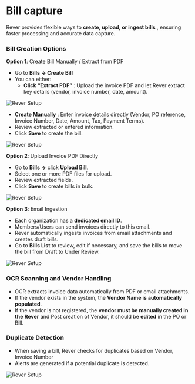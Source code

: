 # Bill capture

Rever provides flexible ways to **create, upload, or ingest bills** , ensuring faster
processing and accurate data capture.

### Bill Creation Options


**Option 1**: Create Bill Manually / Extract from PDF

-  Go to **Bills → Create Bill**
-  You can either:
    - **Click “Extract PDF”** : Upload the invoice PDF and let Rever extract key
       details (vendor, invoice number, date, amount).

![Rever Setup](/img/productScreens/BillsOCRCreate.jpg)

- **Create Manually** : Enter invoice details directly (Vendor, PO reference,
       Invoice Number, Date, Amount, Tax, Payment Terms).
-  Review extracted or entered information.
-  Click **Save** to create the bill.

![Rever Setup](/img/productScreens/Bill%20Manual%20Create.jpg)

**Option 2**: Upload Invoice PDF Directly

-  Go to **Bills →** click **Upload Bill**.
-  Select one or more PDF files for upload.
-  Review extracted fields.
-  Click **Save** to create bills in bulk.

![Rever Setup](/img/productScreens/Upload%20Bills.jpg)

**Option 3**: Email Ingestion

-  Each organization has a **dedicated email ID**.
-  Members/Users can send invoices directly to this email.
-  Rever automatically ingests invoices from email attachments and creates draft
    bills.
-  Go to **Bills List** to review, edit if necessary, and save the bills to move the bill
    from Draft to Under Review.

![Rever Setup](/img/productScreens/Email%20Ingestion.jpg)

### OCR Scanning and Vendor Handling

- OCR extracts invoice data automatically from PDF or email attachments.
- If the vendor exists in the system, the **Vendor Name is automatically**
    **populated**.
- If the vendor is not registered, the **vendor must be manually created in the**
    **Rever** and Post creation of Vendor, it should be **edited** in the PO or Bill.

### Duplicate Detection

- When saving a bill, Rever checks for duplicates based on Vendor, Invoice
    Number
- Alerts are generated if a potential duplicate is detected.

![Rever Setup](/img/productScreens/Duplicate%20Bill.jpg)


